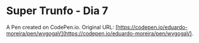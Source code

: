 # Super Trunfo - Dia 7

A Pen created on CodePen.io. Original URL: [https://codepen.io/eduardo-moreira/pen/wvgogaV](https://codepen.io/eduardo-moreira/pen/wvgogaV).


